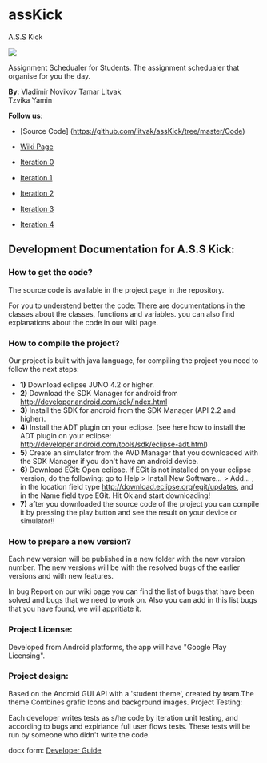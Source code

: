 assKick
=======
A.S.S Kick

<p style="image align: left"><img src="https://github.com/litvak/assKick/blob/master/Documents/AssLOGO2.png?raw=true"/></p>


Assignment Schedualer for Students.
The assignment schedualer that organise for you the day.

__By__:
Vladimir Novikov 
Tamar Litvak   
Tzvika Yamin	 

__Follow us__:

-   [Source Code] (https://github.com/litvak/assKick/tree/master/Code)

-    [Wiki Page](https://github.com/litvak/assKick/wiki)

-    [Iteration 0](https://github.com/litvak/assKick/wiki/Iteration-0-ZFR)

-    [Iteration 1](https://github.com/litvak/assKick/wiki/Iteration-1-Minimum-Valubale-Product)
    
-    [Iteration 2](https://github.com/litvak/assKick/wiki/Iteration-2-TDD)
    
-    [Iteration 3](https://github.com/litvak/assKick/wiki/Iteration-3-Refactoring)
    
-    [Iteration 4](https://github.com/litvak/assKick/wiki/Iteration-4-codereview)

## Development Documentation for A.S.S Kick:

### How to get the code?

The source code is available in the project page in the repository.

For you to understend better the code:
There are documentations in the classes about the classes, functions and variables.
you can also find explanations about the code in our wiki page.

### How to compile the project?
Our project is built with java language, for compiling the project you need to follow the next steps:

* __1)__ Download eclipse JUNO 4.2 or higher.
* __2)__ Download the SDK Manager for android from http://developer.android.com/sdk/index.html
* __3)__ Install the SDK for android from the SDK Manager (API 2.2 and higher).
* __4)__ Install the ADT plugin on your eclipse.
       (see here how to install the ADT plugin on your eclipse: http://developer.android.com/tools/sdk/eclipse-adt.html)
* __5)__ Create an simulator from the AVD Manager that you downloaded with the SDK Manager if you don't have an android device.
* __6)__ Download EGit:
    Open eclipse. If EGit is not installed on your eclipse version, do the following:
    go to Help > Install New Software… > Add… , in the location field type http://download.eclipse.org/egit/updates, and in the Name field type EGit.
    Hit Ok and start downloading!
* __7)__ after you downloaded the source code of the project you can compile it by pressing the play button and see the result on your device or simulator!!

### How to prepare a new version?
Each new version will be published in a new folder with the new version number.
The new versions will be with the resolved bugs of the earlier versions and with new features.

In bug Report on our wiki page you can find the list of bugs that have been solved and bugs that we need to work on.
Also you can add in this list bugs that you have found, we will appritiate it.

### Project License:
Developed from Android platforms, the app will have "Google Play Licensing".

### Project design:
Based on the Android GUI API with a 'student theme', created by team.The theme Combines grafic Icons and background images. 
Project Testing:

Each developer writes tests as s/he code;by iteration unit testing, and according to bugs and expiriance full user flows tests. These tests will be run by someone who didn't write the code.

docx form: [Developer Guide](https://github.com/litvak/assKick/blob/master/Documents/AssKick_Development_Documentation.docx)
